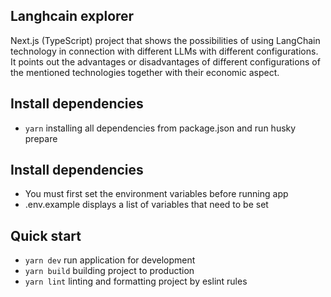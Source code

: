 ## Langhcain explorer

Next.js (TypeScript) project that shows the possibilities of using LangChain technology in connection with different LLMs with different configurations. It points out the advantages or disadvantages of different configurations of the mentioned technologies together with their economic aspect.

## Install dependencies

- `yarn` installing all dependencies from package.json and run husky prepare

## Install dependencies

- You must first set the environment variables before running app
- .env.example displays a list of variables that need to be set

## Quick start

- `yarn dev` run application for development
- `yarn build` building project to production
- `yarn lint` linting and formatting project by eslint rules
